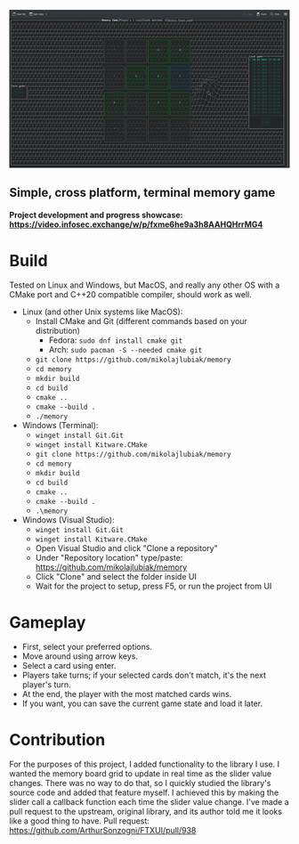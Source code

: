 [![Game showcase](docs/showcase.png "Game showcase")
](https://github.com/user-attachments/assets/03447198-e033-4f70-9caa-a41b9e9645b5
)

## Simple, cross platform, terminal memory game
#### Project development and progress showcase: https://video.infosec.exchange/w/p/fxme6he9a3h8AAHQHrrMG4

# Build
Tested on Linux and Windows, but MacOS, and really any other OS with a CMake port and C++20 compatible compiler, should work as well.

* Linux (and other Unix systems like MacOS):
    * Install CMake and Git (different commands based on your distribution)
        * Fedora: `sudo dnf install cmake git`
        * Arch: `sudo pacman -S --needed cmake git`
    * `git clone https://github.com/mikolajlubiak/memory`
    * `cd memory`
    * `mkdir build`
    * `cd build`
    * `cmake ..`
    * `cmake --build .`
    * `./memory`
* Windows (Terminal):
    * `winget install Git.Git`
    * `winget install Kitware.CMake`
    * `git clone https://github.com/mikolajlubiak/memory`
    * `cd memory`
    * `mkdir build`
    * `cd build`
    * `cmake ..`
    * `cmake --build .`
    * `.\memory`
* Windows (Visual Studio):
    * `winget install Git.Git`
    * `winget install Kitware.CMake`
    * Open Visual Studio and click "Clone a repository"
    * Under "Repository location" type/paste: https://github.com/mikolajlubiak/memory
    * Click "Clone" and select the folder inside UI
    * Wait for the project to setup, press F5, or run the project from UI

# Gameplay
* First, select your preferred options.
* Move around using arrow keys.
* Select a card using enter.
* Players take turns; if your selected cards don't match, it's the next player's turn.
* At the end, the player with the most matched cards wins.
* If you want, you can save the current game state and load it later.

# Contribution
For the purposes of this project, I added functionality to the library I use.
I wanted the memory board grid to update in real time as the slider value changes.
There was no way to do that, so I quickly studied the library's source code and added that feature myself.
I achieved this by making the slider call a callback function each time the slider value change.
I've made a pull request to the upstream, original library, and its author told me it looks like a good thing to have.
Pull request: https://github.com/ArthurSonzogni/FTXUI/pull/938

